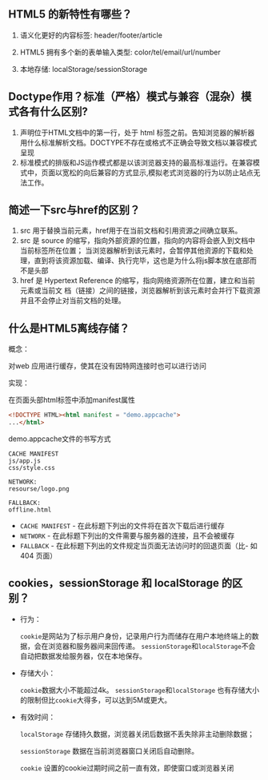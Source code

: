 ## HTML5 的新特性有哪些？

1. 语义化更好的内容标签: header/footer/article

2. HTML5 拥有多个新的表单输入类型: color/tel/email/url/number

3. 本地存储: localStorage/sessionStorage

## Doctype作用？标准（严格）模式与兼容（混杂）模式各有什么区别?
1. <!DOCTYPE>声明位于HTML文档中的第一行，处于 html 标签之前。告知浏览器的解析器用什么标准解析文档。DOCTYPE不存在或格式不正确会导致文档以兼容模式呈现
2. 标准模式的排版和JS运作模式都是以该浏览器支持的最高标准运行。在兼容模式中，页面以宽松的向后兼容的方式显示,模拟老式浏览器的行为以防止站点无法工作。

## 简述⼀下src与href的区别？
1. src ⽤于替换当前元素，href⽤于在当前⽂档和引⽤资源之间确⽴联系。
2. src 是 source 的缩写，指向外部资源的位置，指向的内容将会嵌⼊到⽂档中当前标签所在位置； 当浏览器解析到该元素时，会暂停其他资源的下载和处理，直到将该资源加载、编译、执⾏完毕，这也是为什么将js脚本放在底部⽽不是头部
3. href 是 Hypertext Reference 的缩写，指向⽹络资源所在位置，建⽴和当前元素或当前⽂
档（链接）之间的链接，浏览器解析到该元素时会并⾏下载资源并且不会停⽌对当前⽂档的处理。


## 什么是HTML5离线存储？
概念：

对web 应用进行缓存，使其在没有因特网连接时也可以进行访问

实现：

在页面头部html标签中添加manifest属性
```html
<!DOCTYPE HTML><html manifest = "demo.appcache">
...</html>
```
demo.appcache文件的书写方式
```
CACHE MANIFEST
js/app.js
css/style.css

NETWORK:
resourse/logo.png

FALLBACK:
offline.html
```
- ```CACHE MANIFEST``` - 在此标题下列出的文件将在首次下载后进行缓存
- ```NETWORK``` - 在此标题下列出的文件需要与服务器的连接，且不会被缓存
- ```FALLBACK``` - 在此标题下列出的文件规定当页面无法访问时的回退页面（比- 如 404 页面）
    
## cookies，sessionStorage 和 localStorage 的区别？

- 行为：

    ```cookie```是网站为了标示用户身份，记录用户行为而储存在用户本地终端上的数据，会在浏览器和服务器间来回传递。
    ```sessionStorage```和```localStorage```不会自动把数据发给服务器，仅在本地保存。

- 存储大小：

  ```cookie```数据大小不能超过4k。
  ```sessionStorage```和```localStorage``` 也有存储大小的限制但比```cookie```大得多，可以达到5M或更大。
- 有效时间：

  ```localStorage``` 存储持久数据，浏览器关闭后数据不丢失除非主动删除数据；

  ```sessionStorage```  数据在当前浏览器窗口关闭后自动删除。
  
  ```cookie```   设置的cookie过期时间之前一直有效，即使窗口或浏览器关闭